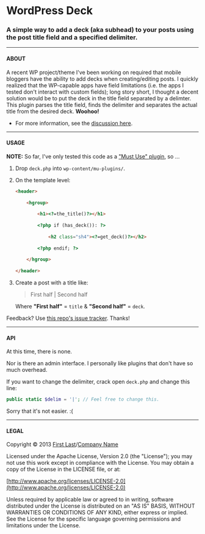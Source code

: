 # WordPress Deck

### A simple way to add a deck (aka subhead) to your posts using the post title field and a specified delimiter.

---

#### ABOUT

A recent WP project/theme I've been working on required that mobile bloggers have the ability to add decks when creating/editing posts. I quickly realized that the WP-capable apps have field limitations (i.e. the apps I tested don't interact with custom fields); long story short, I thought a decent solution would be to put the deck in the title field separated by a delimter. This plugin parses the title field, finds the delimiter and separates the actual title from the desired deck. **Woohoo!**

* For more information, see the [discussion here](http://wordpress.stackexchange.com/questions/99039/filtering-the-title-with-option-to-return-subhead).

---

#### USAGE

**NOTE:** So far, I've only tested this code as a ["Must Use" plugin](http://codex.wordpress.org/Must_Use_Plugins), so ...

1. Drop `deck.php` into `wp-content/mu-plugins/`.

1. On the template level:  
	```html
	<header>
		
		<hgroup>
			
			<h1><?=the_title()?></h1>
			
			<?php if (has_deck()): ?>
				
				<h2 class="sh4"><?=get_deck()?></h2>
				
			<?php endif; ?>
			
		</hgroup>
		
	</header>
	```

1. Create a post with a title like:  
	> First half | Second half  

	Where **"First half"** = `title` & **"Second half"** = `deck`.

Feedback? Use [this repo's issue tracker](https://github.com/mhulse/wp-deck/issues). Thanks!

---

#### API

At this time, there is none.

Nor is there an admin interface. I personally like plugins that don't have so much overhead.

If you want to change the delimiter, crack open `deck.php` and change this line:

```php
public static $delim = '|'; // Feel free to change this.
```

Sorry that it's not easier. :(

---

#### LEGAL

Copyright &copy; 2013 [First Last](http://site.com)/[Company Name](http://foo.com)

Licensed under the Apache License, Version 2.0 (the "License"); you may not use this work except in compliance with the License. You may obtain a copy of the License in the LICENSE file, or at:

[http://www.apache.org/licenses/LICENSE-2.0](http://www.apache.org/licenses/LICENSE-2.0)

Unless required by applicable law or agreed to in writing, software distributed under the License is distributed on an "AS IS" BASIS, WITHOUT WARRANTIES OR CONDITIONS OF ANY KIND, either express or implied. See the License for the specific language governing permissions and limitations under the License.
